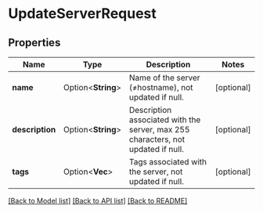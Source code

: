 # UpdateServerRequest

## Properties

Name | Type | Description | Notes
------------ | ------------- | ------------- | -------------
**name** | Option<**String**> | Name of the server (≠hostname), not updated if null. | [optional]
**description** | Option<**String**> | Description associated with the server, max 255 characters, not updated if null. | [optional]
**tags** | Option<**Vec<String>**> | Tags associated with the server, not updated if null. | [optional]

[[Back to Model list]](../README.md#documentation-for-models) [[Back to API list]](../README.md#documentation-for-api-endpoints) [[Back to README]](../README.md)


